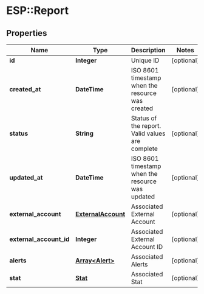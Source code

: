 # ESP::Report

## Properties
Name | Type | Description | Notes
------------ | ------------- | ------------- | -------------
**id** | **Integer** | Unique ID | [optional] 
**created_at** | **DateTime** | ISO 8601 timestamp when the resource was created | [optional] 
**status** | **String** | Status of the report. Valid values are complete | [optional] 
**updated_at** | **DateTime** | ISO 8601 timestamp when the resource was updated | [optional] 
**external_account** | [**ExternalAccount**](ExternalAccount.md) | Associated External Account | [optional] 
**external_account_id** | **Integer** | Associated External Account ID | [optional] 
**alerts** | [**Array&lt;Alert&gt;**](Alert.md) | Associated Alerts | [optional] 
**stat** | [**Stat**](Stat.md) | Associated Stat | [optional] 


